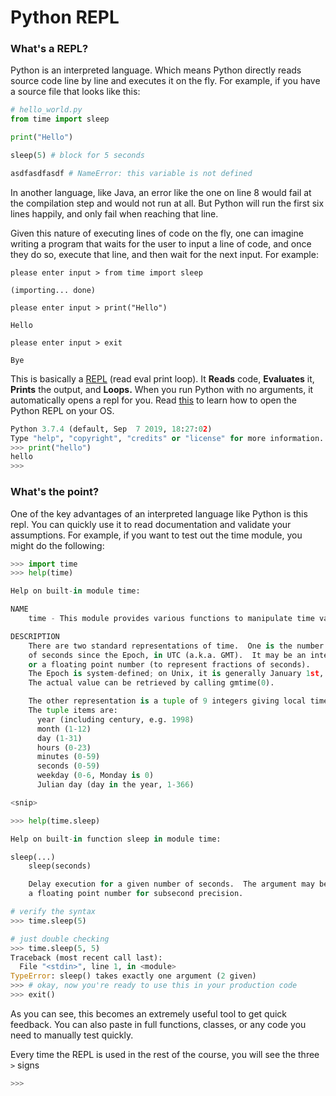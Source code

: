 # Python REPL

### What's a REPL?

Python is an interpreted language. Which means Python directly reads source code line by line and executes it on the fly. For example, if you have a source file that looks like this:

```python
# hello_world.py
from time import sleep

print("Hello")

sleep(5) # block for 5 seconds

asdfasdfasdf # NameError: this variable is not defined
```

In another language, like Java, an error like the one on line 8 would fail at the compilation step and would not run at all. But Python will run the first six lines happily, and only fail when reaching that line.

Given this nature of executing lines of code on the fly, one can imagine writing a program that waits for the user to input a line of code, and once they do so, execute that line, and then wait for the next input. For example:

```text
please enter input > from time import sleep

(importing... done)

please enter input > print("Hello")

Hello

please enter input > exit

Bye
```

This is basically a [REPL](https://en.wikipedia.org/wiki/Read%E2%80%93eval%E2%80%93print_loop) \(read eval print loop\). It **Reads** code, **Evaluates** it, **Prints** the output, and **Loops.** When you run Python with no arguments, it automatically opens a repl for you. Read [this](https://docs.python.org/3/tutorial/interpreter.html) to learn how to open the Python REPL on your OS.

```python
Python 3.7.4 (default, Sep  7 2019, 18:27:02)
Type "help", "copyright", "credits" or "license" for more information.
>>> print("hello")
hello
>>> 
```

### What's the point?

One of the key advantages of an interpreted language like Python is this repl. You can quickly use it to read documentation and validate your assumptions. For example, if you want to test out the time module, you might do the following:

```python
>>> import time
>>> help(time)

Help on built-in module time:

NAME
    time - This module provides various functions to manipulate time values.

DESCRIPTION
    There are two standard representations of time.  One is the number
    of seconds since the Epoch, in UTC (a.k.a. GMT).  It may be an integer
    or a floating point number (to represent fractions of seconds).
    The Epoch is system-defined; on Unix, it is generally January 1st, 1970.
    The actual value can be retrieved by calling gmtime(0).

    The other representation is a tuple of 9 integers giving local time.
    The tuple items are:
      year (including century, e.g. 1998)
      month (1-12)
      day (1-31)
      hours (0-23)
      minutes (0-59)
      seconds (0-59)
      weekday (0-6, Monday is 0)
      Julian day (day in the year, 1-366)

<snip>

>>> help(time.sleep)

Help on built-in function sleep in module time:

sleep(...)
    sleep(seconds)

    Delay execution for a given number of seconds.  The argument may be
    a floating point number for subsecond precision.

# verify the syntax
>>> time.sleep(5) 

# just double checking
>>> time.sleep(5, 5)
Traceback (most recent call last):
  File "<stdin>", line 1, in <module>
TypeError: sleep() takes exactly one argument (2 given)
>>> # okay, now you're ready to use this in your production code
>>> exit()
```

As you can see, this becomes an extremely useful tool to get quick feedback. You can also paste in full functions, classes, or any code you need to manually test quickly.

Every time the REPL is used in the rest of the course, you will see the three `>` signs

```python
>>>
```


